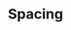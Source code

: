 ---
title: Spacing
eleventyNavigation:
  key: shortcutsSpacingFR
  title: Spacing
  locale: fr
  parent: shortcutsFR
  order: 1
permalink: false
layout: 'layouts/base.njk'
---